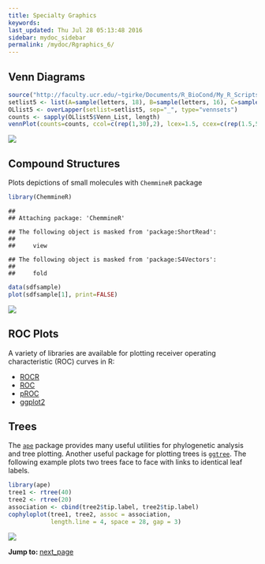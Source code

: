 ```yaml
---
title: Specialty Graphics
keywords: 
last_updated: Thu Jul 28 05:13:48 2016
sidebar: mydoc_sidebar
permalink: /mydoc/Rgraphics_6/
---
```


## Venn Diagrams 


```r
source("http://faculty.ucr.edu/~tgirke/Documents/R_BioCond/My_R_Scripts/overLapper.R")
setlist5 <- list(A=sample(letters, 18), B=sample(letters, 16), C=sample(letters, 20), D=sample(letters, 22), E=sample(letters, 18))
OLlist5 <- overLapper(setlist=setlist5, sep="_", type="vennsets")
counts <- sapply(OLlist5$Venn_List, length)
vennPlot(counts=counts, ccol=c(rep(1,30),2), lcex=1.5, ccex=c(rep(1.5,5), rep(0.6,25),1.5))
```

![](../Rgraphics_files/specgraph_venn-1.png)

## Compound Structures 

Plots depictions of small molecules with `ChemmineR` package


```r
library(ChemmineR)
```

```
## 
## Attaching package: 'ChemmineR'
```

```
## The following object is masked from 'package:ShortRead':
## 
##     view
```

```
## The following object is masked from 'package:S4Vectors':
## 
##     fold
```

```r
data(sdfsample)
plot(sdfsample[1], print=FALSE)
```

![](../Rgraphics_files/specgraph_structure-1.png)

## ROC Plots

A variety of libraries are available for plotting receiver operating characteristic (ROC) curves in R:

+ [ROCR](http://rocr.bioinf.mpi-sb.mpg.de/)
+ [ROC](http://bioconductor.org/packages/release/bioc/html/ROC.html)
+ [pROC](http://web.expasy.org/pROC/)
+ [ggplot2](http://largedata.blogspot.com/2011/07/plotting-roc-curves-in-ggplot2.html)

## Trees 

The [`ape`](http://ape-package.ird.fr/ape_screenshots.html) package provides many useful utilities for phylogenetic analysis and tree plotting. Another useful package for 
plotting trees is [`ggtree`](http://bioconductor.org/packages/release/bioc/html/ggtree.html). The following example plots two trees face to face with links to identical
leaf labels.


```r
library(ape)
tree1 <- rtree(40)
tree2 <- rtree(20)
association <- cbind(tree2$tip.label, tree2$tip.label)
cophyloplot(tree1, tree2, assoc = association,
            length.line = 4, space = 28, gap = 3)
```

![](../Rgraphics_files/trees_ape1-1.png)



<div class="tags">
<b>Jump to: </b>
<a href="../../mydoc/Rgraphics_7/" class="btn btn-default navbar-btn cursorNorm" role="button">next_page</a>
</div>
